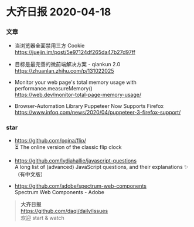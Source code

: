 # 大齐日报 2020-04-18

### 文章

- 当浏览器全面禁用三方 Cookie  
  https://juejin.im/post/5e97124df265da47b27d97ff

- 目标是最完善的微前端解决方案 - qiankun 2.0
  https://zhuanlan.zhihu.com/p/131022025

- Monitor your web page's total memory usage with performance.measureMemory()  
  https://web.dev/monitor-total-page-memory-usage/

- Browser-Automation Library Puppeteer Now Supports Firefox  
  https://www.infoq.com/news/2020/04/puppeteer-3-firefox-support/

### star

- https://github.com/pqina/flip/  
  ⏳ The online version of the classic flip clock

- https://github.com/lydiahallie/javascript-questions  
  A long list of (advanced) JavaScript questions, and their explanations ✨ （有中文版）

- https://github.com/adobe/spectrum-web-components  
  Spectrum Web Components - Adobe

> **大齐日报**  
> https://github.com/daqi/daily/issues  
> 欢迎 start & watch
